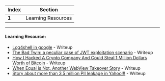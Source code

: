 

Index | Section
---   | ---
**1** | Learning Resources

---

#### Learning Resource:

 * [Log4shell in google](https://medium.com/@amnotacat/log4shell-in-google-1337-00-144684269bf8) - Writeup
 * [The Bad Twin: a peculiar case of JWT exploitation scenario](https://medium.com/@sandh0t/the-bad-twin-a-peculiar-case-of-jwt-exploitation-scenario-1efa03e891c0) - Writeup
 * [How I Hacked A Crypto Company And Could Steal 1 Million Dollars Worth of Bitcoin](https://zoidsec.medium.com/how-i-hacked-a-crypto-company-and-could-steal-1-million-dollars-worth-of-bitcoin-3174434b382c) - Writeup
 * [When Equal is Not, Another WebView Takeover Story](https://valsamaras.medium.com/when-equal-is-not-another-webview-takeover-story-730be8d6e202) - Writeup
 * [Story about more than 3.5 million PII leakage in Yahoo!!!](https://dhakalbibek.medium.com/story-about-more-than-3-5-million-pii-leakage-in-yahoo-3a530210dcc6) - Writeup
